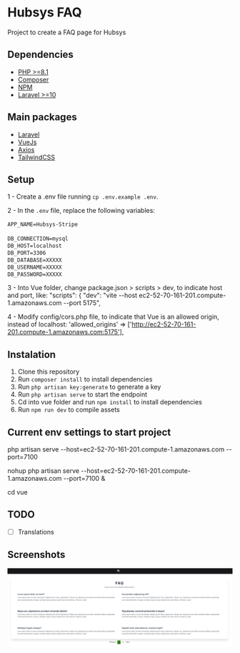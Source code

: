 # Hubsys FAQ
Project to create a FAQ page for Hubsys

## Dependencies
- [PHP >=8.1](https://www.php.net/)
- [Composer](https://getcomposer.org/)
- [NPM](https://www.npmjs.com/)
- [Laravel >=10](https://laravel.com/docs/10.x/installation)

## Main packages
- [Laravel](https://laravel.com/)
- [VueJs](https://vuejs.org/)
- [Axios](https://axios-http.com/)
- [TailwindCSS](https://tailwindcss.com/)

## Setup
1 - Create a .env file running `cp .env.example .env`.

2 - In the `.env` file, replace the following variables:

```
APP_NAME=Hubsys-Stripe

DB_CONNECTION=mysql
DB_HOST=localhost
DB_PORT=3306
DB_DATABASE=XXXXX
DB_USERNAME=XXXXX
DB_PASSWORD=XXXXX
```

3 - Into Vue folder, change package.json > scripts > dev, to indicate host and port, like:
  "scripts": {
    "dev": "vite --host ec2-52-70-161-201.compute-1.amazonaws.com --port 5175",

4 - Modify config/cors.php file, to indicate that Vue is an allowed origin, instead of localhost:
    'allowed_origins' => ['http://ec2-52-70-161-201.compute-1.amazonaws.com:5175'],

## Instalation
1. Clone this repository
2. Run `composer install` to install dependencies
3. Run `php artisan key:generate` to generate a key 
4. Run `php artisan serve` to start the endpoint
5. Cd into vue folder and run `npm install` to install dependencies
6. Run `npm run dev` to compile assets

## Current env settings to start project
php artisan serve --host=ec2-52-70-161-201.compute-1.amazonaws.com --port=7100

nohup php artisan serve --host=ec2-52-70-161-201.compute-1.amazonaws.com --port=7100 &

cd vue

## TODO
- [ ] Translations

## Screenshots
![image](public/screenshot.png)
